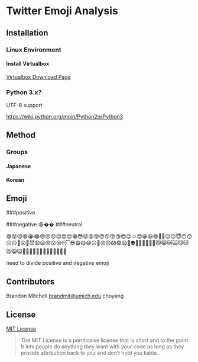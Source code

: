 # Twitter Emoji Analysis



## Installation

### Linux Environment

#### Install Virtualbox

[Virtualbox Download Page](https://www.virtualbox.org/wiki/Downloads)


### Python 3.x?

UTF-8 support

https://wiki.python.org/moin/Python2orPython3


## Method



### Groups

#### Japanese
#### Korean
####

## Emoji 
###positive

###negative
😩��
###neutral


😅😰😥😪😭😂😢😣😞😒😌😔😁😳😛😝😜😙😗😚😘😍😉☺😊😀😃😄👳👲😑😏😇😶😯😕😐😬😮👿😈😧😦😟😲😵😴😎😷😋😆😖😤😡😠😱😨😫💩👽💀🙊🙉🙈👺👹😾😹😿🙀😼😽😻😸😺👸👼👱👵👴👩👨👧👦👶💂👷👮

need to divide positive and negative emoji

## Contributors
Brandon Mitchell brandmit@umich.edu
choyang

## License
[MIT License](https://github.com/bcko/twitter_emoji/blob/master/LICENSE)
> The MIT License is a permissive license that is short and to the point. It lets people do anything they want with your code as long as they provide attribution back to you and don’t hold you liable.
